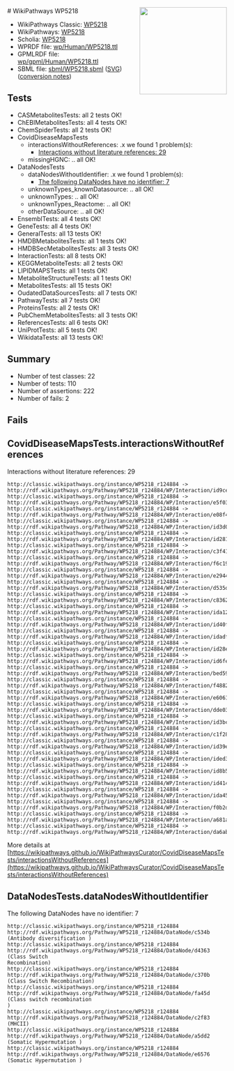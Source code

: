 <img style="float: right; width: 200px" src="../logo.png" />
# WikiPathways WP5218

* WikiPathways Classic: [WP5218](https://classic.wikipathways.org/instance/WP5218)
* WikiPathways: [WP5218](https://identifiers.org/wikipathways:WP5218)
* Scholia: [WP5218](https://scholia.toolforge.org/wikipathways/WP5218)
* WPRDF file: [wp/Human/WP5218.ttl](../wp/Human/WP5218.ttl)
* GPMLRDF file: [wp/gpml/Human/WP5218.ttl](../wp/gpml/Human/WP5218.ttl)
* SBML file: [sbml/WP5218.sbml](../sbml/WP5218.sbml) ([SVG](../sbml/WP5218.svg)) ([conversion notes](../sbml/WP5218.txt))

## Tests
* CASMetabolitesTests: all 2 tests OK!
* ChEBIMetabolitesTests: all 4 tests OK!
* ChemSpiderTests: all 2 tests OK!
* CovidDiseaseMapsTests
    * interactionsWithoutReferences: .x we found 1 problem(s):
        * [Interactions without literature references: 29](#9701cd09)
    * missingHGNC: .. all OK!
* DataNodesTests
    * dataNodesWithoutIdentifier: .x we found 1 problem(s):
        * [The following DataNodes have no identifier: 7](#d2d32fa6)
    * unknownTypes_knownDatasource: .. all OK!
    * unknownTypes: .. all OK!
    * unknownTypes_Reactome: .. all OK!
    * otherDataSource: .. all OK!
* EnsemblTests: all 4 tests OK!
* GeneTests: all 4 tests OK!
* GeneralTests: all 13 tests OK!
* HMDBMetabolitesTests: all 1 tests OK!
* HMDBSecMetabolitesTests: all 3 tests OK!
* InteractionTests: all 8 tests OK!
* KEGGMetaboliteTests: all 2 tests OK!
* LIPIDMAPSTests: all 1 tests OK!
* MetaboliteStructureTests: all 1 tests OK!
* MetabolitesTests: all 15 tests OK!
* OudatedDataSourcesTests: all 7 tests OK!
* PathwayTests: all 7 tests OK!
* ProteinsTests: all 2 tests OK!
* PubChemMetabolitesTests: all 3 tests OK!
* ReferencesTests: all 6 tests OK!
* UniProtTests: all 5 tests OK!
* WikidataTests: all 13 tests OK!


## Summary

* Number of test classes: 22
* Number of tests: 110
* Number of assertions: 222
* Number of fails: 2

## Fails

<a name="9701cd09" />

## CovidDiseaseMapsTests.interactionsWithoutReferences

Interactions without literature references: 29
```
http://classic.wikipathways.org/instance/WP5218_r124884 -> http://rdf.wikipathways.org/Pathway/WP5218_r124884/WP/Interaction/id9ce97bca
http://classic.wikipathways.org/instance/WP5218_r124884 -> http://rdf.wikipathways.org/Pathway/WP5218_r124884/WP/Interaction/e5f03
http://classic.wikipathways.org/instance/WP5218_r124884 -> http://rdf.wikipathways.org/Pathway/WP5218_r124884/WP/Interaction/e08f4
http://classic.wikipathways.org/instance/WP5218_r124884 -> http://rdf.wikipathways.org/Pathway/WP5218_r124884/WP/Interaction/id3d0001af
http://classic.wikipathways.org/instance/WP5218_r124884 -> http://rdf.wikipathways.org/Pathway/WP5218_r124884/WP/Interaction/id28198ed5
http://classic.wikipathways.org/instance/WP5218_r124884 -> http://rdf.wikipathways.org/Pathway/WP5218_r124884/WP/Interaction/c3f41
http://classic.wikipathways.org/instance/WP5218_r124884 -> http://rdf.wikipathways.org/Pathway/WP5218_r124884/WP/Interaction/f6c19
http://classic.wikipathways.org/instance/WP5218_r124884 -> http://rdf.wikipathways.org/Pathway/WP5218_r124884/WP/Interaction/e2944
http://classic.wikipathways.org/instance/WP5218_r124884 -> http://rdf.wikipathways.org/Pathway/WP5218_r124884/WP/Interaction/d535d
http://classic.wikipathways.org/instance/WP5218_r124884 -> http://rdf.wikipathways.org/Pathway/WP5218_r124884/WP/Interaction/c8362
http://classic.wikipathways.org/instance/WP5218_r124884 -> http://rdf.wikipathways.org/Pathway/WP5218_r124884/WP/Interaction/ida1247f8d
http://classic.wikipathways.org/instance/WP5218_r124884 -> http://rdf.wikipathways.org/Pathway/WP5218_r124884/WP/Interaction/id40f58628
http://classic.wikipathways.org/instance/WP5218_r124884 -> http://rdf.wikipathways.org/Pathway/WP5218_r124884/WP/Interaction/idadf3fe89
http://classic.wikipathways.org/instance/WP5218_r124884 -> http://rdf.wikipathways.org/Pathway/WP5218_r124884/WP/Interaction/id28e4c107
http://classic.wikipathways.org/instance/WP5218_r124884 -> http://rdf.wikipathways.org/Pathway/WP5218_r124884/WP/Interaction/id6fe9f527
http://classic.wikipathways.org/instance/WP5218_r124884 -> http://rdf.wikipathways.org/Pathway/WP5218_r124884/WP/Interaction/bed59
http://classic.wikipathways.org/instance/WP5218_r124884 -> http://rdf.wikipathways.org/Pathway/WP5218_r124884/WP/Interaction/f4882
http://classic.wikipathways.org/instance/WP5218_r124884 -> http://rdf.wikipathways.org/Pathway/WP5218_r124884/WP/Interaction/e6061
http://classic.wikipathways.org/instance/WP5218_r124884 -> http://rdf.wikipathways.org/Pathway/WP5218_r124884/WP/Interaction/dde03
http://classic.wikipathways.org/instance/WP5218_r124884 -> http://rdf.wikipathways.org/Pathway/WP5218_r124884/WP/Interaction/id3bc6dbf7
http://classic.wikipathways.org/instance/WP5218_r124884 -> http://rdf.wikipathways.org/Pathway/WP5218_r124884/WP/Interaction/c1f28
http://classic.wikipathways.org/instance/WP5218_r124884 -> http://rdf.wikipathways.org/Pathway/WP5218_r124884/WP/Interaction/id39e9aeb3
http://classic.wikipathways.org/instance/WP5218_r124884 -> http://rdf.wikipathways.org/Pathway/WP5218_r124884/WP/Interaction/ided38f87c
http://classic.wikipathways.org/instance/WP5218_r124884 -> http://rdf.wikipathways.org/Pathway/WP5218_r124884/WP/Interaction/id8b549d69
http://classic.wikipathways.org/instance/WP5218_r124884 -> http://rdf.wikipathways.org/Pathway/WP5218_r124884/WP/Interaction/id414ffdfa
http://classic.wikipathways.org/instance/WP5218_r124884 -> http://rdf.wikipathways.org/Pathway/WP5218_r124884/WP/Interaction/ida4584764
http://classic.wikipathways.org/instance/WP5218_r124884 -> http://rdf.wikipathways.org/Pathway/WP5218_r124884/WP/Interaction/f0b2d
http://classic.wikipathways.org/instance/WP5218_r124884 -> http://rdf.wikipathways.org/Pathway/WP5218_r124884/WP/Interaction/a681a
http://classic.wikipathways.org/instance/WP5218_r124884 -> http://rdf.wikipathways.org/Pathway/WP5218_r124884/WP/Interaction/da6ab
```

More details at [https://wikipathways.github.io/WikiPathwaysCurator/CovidDiseaseMapsTests/interactionsWithoutReferences](https://wikipathways.github.io/WikiPathwaysCurator/CovidDiseaseMapsTests/interactionsWithoutReferences)

<a name="d2d32fa6" />

## DataNodesTests.dataNodesWithoutIdentifier

The following DataNodes have no identifier: 7
```
http://classic.wikipathways.org/instance/WP5218_r124884 http://rdf.wikipathways.org/Pathway/WP5218_r124884/DataNode/c534b (Antibody diversification )
http://classic.wikipathways.org/instance/WP5218_r124884 http://rdf.wikipathways.org/Pathway/WP5218_r124884/DataNode/d4363 (Class Switch 
Recombination)
http://classic.wikipathways.org/instance/WP5218_r124884 http://rdf.wikipathways.org/Pathway/WP5218_r124884/DataNode/c370b (Class Switch Recombination)
http://classic.wikipathways.org/instance/WP5218_r124884 http://rdf.wikipathways.org/Pathway/WP5218_r124884/DataNode/fa45d (Class switch recombination
)
http://classic.wikipathways.org/instance/WP5218_r124884 http://rdf.wikipathways.org/Pathway/WP5218_r124884/DataNode/c2f83 (MHCII)
http://classic.wikipathways.org/instance/WP5218_r124884 http://rdf.wikipathways.org/Pathway/WP5218_r124884/DataNode/a5dd2 (Somatic Hypermutation )
http://classic.wikipathways.org/instance/WP5218_r124884 http://rdf.wikipathways.org/Pathway/WP5218_r124884/DataNode/e6576 (Somatic Hypermutation )
```

